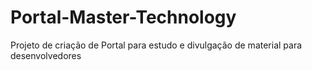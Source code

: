 # Portal-Master-Technology
Projeto de criação de Portal para estudo e divulgação de material para desenvolvedores
